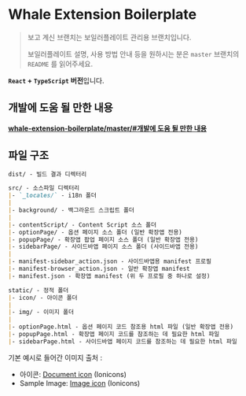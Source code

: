 # Whale Extension Boilerplate

> 보고 계신 브랜치는 보일러플레이트 관리용 브랜치입니다.
>
> 보일러플레이트 설명, 사용 방법 안내 등을 원하시는 분은
> `master` 브랜치의 `README` 를 읽어주세요.

**`React` + `TypeScript` 버전**입니다.

## 개발에 도움 될 만한 내용

[**whale-extension-boilerplate/master/#개발에 도움 될 만한 내용**](https://github.com/mate131909/whale-extension-boilerplate/tree/master#%EA%B0%9C%EB%B0%9C%EC%97%90-%EB%8F%84%EC%9B%80-%EB%90%A0-%EB%A7%8C%ED%95%9C-%EB%82%B4%EC%9A%A9)

## 파일 구조

```md
dist/ - 빌드 결과 디렉터리

src/ - 소스파일 디렉터리
|- `_locales/` - i18n 폴더
|
|- background/ - 백그라운드 스크립트 폴더
|
|- contentScript/ - Content Script 소스 폴더
|- optionPage/ - 옵션 페이지 소스 폴더 (일반 확장앱 전용)
|- popupPage/ - 확장앱 팝업 페이지 소스 폴더 (일반 확장앱 전용)
|- sidebarPage/ - 사이드바앱 페이지 소스 폴더 (사이드바앱 전용)
|
|- manifest-sidebar_action.json - 사이드바앱용 manifest 프로필
|- manifest-browser_action.json - 일반 확장앱 manifest
|- manifest.json - 확장앱 manifest (위 두 프로필 중 하나로 설정)

static/ - 정적 폴더
|- icon/ - 아이콘 폴더
|
|- img/ - 이미지 폴더
|
|- optionPage.html - 옵션 페이지 코드 참조용 html 파일 (일반 확장앱 전용)
|- popupPage.html - 확장앱 페이지 코드를 참조하는 데 필요한 html 파일
|- sidebarPage.html - 사이드바앱 페이지 코드를 참조하는 데 필요한 html 파일
```

기본 예시로 들어간 이미지 출처 :

- 아이콘: [Document icon](https://www.iconfinder.com/icons/211657/document_icon) (Ionicons)
- Sample Image: [Image icon](https://www.iconfinder.com/icons/211677/image_icon) (Ionicons)
